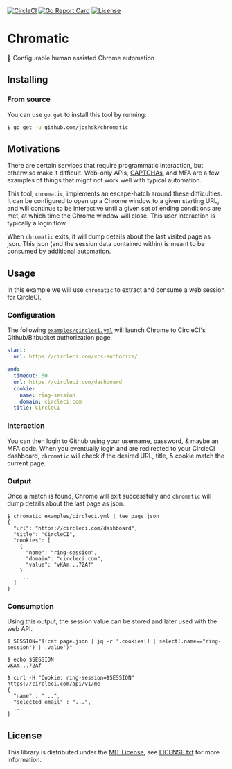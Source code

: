 [![CircleCI][circleci-badge]][circleci-link]
[![Go Report Card][go-report-card-badge]][go-report-card-link]
[![License][license-badge]][license-link]

# Chromatic

🍪 Configurable human assisted Chrome automation

## Installing

### From source

You can use `go get` to install this tool by running:

```bash
$ go get -u github.com/joshdk/chromatic
```

## Motivations

There are certain services that require programmatic interaction, but otherwise make it difficult. Web-only APIs, [CAPTCHAs](https://en.wikipedia.org/wiki/CAPTCHA), and MFA are a few examples of things that might not work well with typical automation.

This tool, `chromatic`, implements an escape-hatch around these difficulties. It can be configured to open up a Chrome window to a given starting URL, and will continue to be interactive until a given set of ending conditions are met, at which time the Chrome window will close. This user interaction is typically a login flow.

When `chromatic` exits, it will dump details about the last visited page as json. This json (and the session data contained within) is meant to be consumed by additional automation.

## Usage

In this example we will use `chromatic` to extract and consume a web session for CircleCI.

### Configuration

The following [`examples/circleci.yml`](https://github.com/joshdk/chromatic/blob/master/examples/circleci.yml) will launch Chrome to CircleCI's Github/Bitbucket authorization page.

```yaml
start:
  url: https://circleci.com/vcs-authorize/

end:
  timeout: 60
  url: https://circleci.com/dashboard
  cookie:
    name: ring-session
    domain: circleci.com
  title: CircleCI
```

### Interaction

You can then login to Github using your username, password, & maybe an MFA code. When you eventually login and are redirected to your CircleCI dashboard, `chromatic` will check if the desired URL, title, & cookie match the current page.

### Output

Once a match is found, Chrome will exit successfully and `chromatic` will dump details about the last page as json.

```
$ chromatic examples/circleci.yml | tee page.json
{
  "url": "https://circleci.com/dashboard",
  "title": "CircleCI",
  "cookies": [
    {
      "name": "ring-session",
      "domain": "circleci.com",
      "value": "vKAm...72Af"
    }
    ...
  ]
}
```

### Consumption

Using this output, the session value can be stored and later used with the web API.

```
$ SESSION="$(cat page.json | jq -r '.cookies[] | select(.name=="ring-session") | .value')"

$ echo $SESSION
vKAm...72Af

$ curl -H "Cookie: ring-session=$SESSION" https://circleci.com/api/v1/me
{
  "name" : "...",
  "selected_email" : "...",
  ...
}
```

## License

This library is distributed under the [MIT License][license-link], see [LICENSE.txt][license-file] for more information.

[circleci-badge]:         https://circleci.com/gh/joshdk/chromatic.svg?&style=shield
[circleci-link]:          https://circleci.com/gh/joshdk/chromatic/tree/master
[go-report-card-badge]:   https://goreportcard.com/badge/github.com/joshdk/chromatic
[go-report-card-link]:    https://goreportcard.com/report/github.com/joshdk/chromatic
[license-badge]:          https://img.shields.io/badge/license-MIT-green.svg
[license-file]:           https://github.com/joshdk/chromatic/blob/master/LICENSE.txt
[license-link]:           https://opensource.org/licenses/MIT

